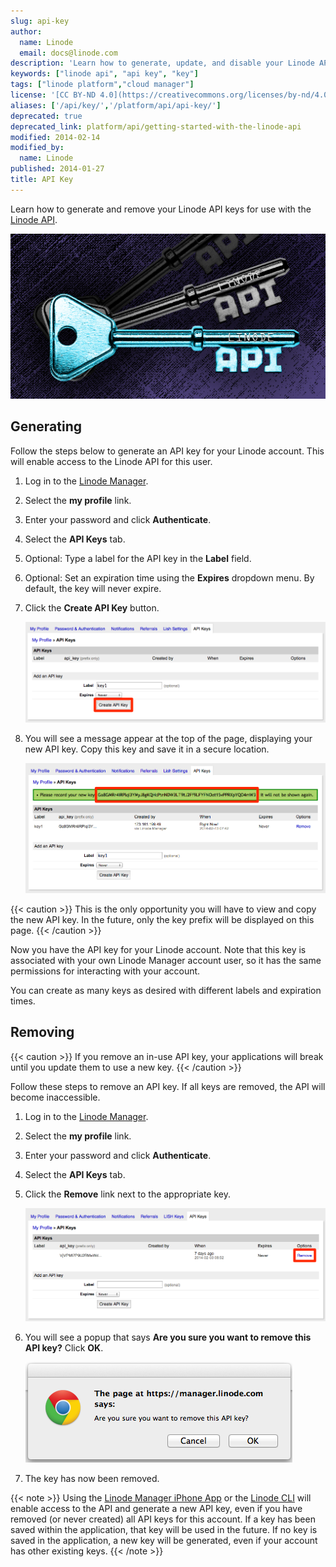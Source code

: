 ```yaml
---
slug: api-key
author:
  name: Linode
  email: docs@linode.com
description: 'Learn how to generate, update, and disable your Linode API key.'
keywords: ["linode api", "api key", "key"]
tags: ["linode platform","cloud manager"]
license: '[CC BY-ND 4.0](https://creativecommons.org/licenses/by-nd/4.0)'
aliases: ['/api/key/','/platform/api/api-key/']
deprecated: true
deprecated_link: platform/api/getting-started-with-the-linode-api
modified: 2014-02-14
modified_by:
  name: Linode
published: 2014-01-27
title: API Key
---
```


Learn how to generate and remove your Linode API keys for use with the [Linode API](https://www.linode.com/api/).

![Learn how to generate, update, and disable your Linode API key.](linode_api_smg.png "Learn how to generate, update, and disable your Linode API key.")

## Generating

Follow the steps below to generate an API key for your Linode account. This will enable access to the Linode API for this user.

1.  Log in to the [Linode Manager](https://cloud.linode.com/).
2.  Select the **my profile** link.
3.  Enter your password and click **Authenticate**.
4.  Select the **API Keys** tab.
5.  Optional: Type a label for the API key in the **Label** field.
6.  Optional: Set an expiration time using the **Expires** dropdown menu. By default, the key will never expire.
7.  Click the **Create API Key** button.

    ![Click the Create API Key button.](1553-myprofile_api_create1.png)

8.  You will see a message appear at the top of the page, displaying your new API key. Copy this key and save it in a secure location.

    ![Copy the API key that appears at the top of the page.](1554-myprofile_api_key_full_marked.png)

 {{< caution >}}
This is the only opportunity you will have to view and copy the new API key. In the future, only the key prefix will be displayed on this page.
{{< /caution >}}

Now you have the API key for your Linode account. Note that this key is associated with your own Linode Manager account user, so it has the same permissions for interacting with your account.

You can create as many keys as desired with different labels and expiration times.

## Removing

 {{< caution >}}
If you remove an in-use API key, your applications will break until you update them to use a new key.
{{< /caution >}}

Follow these steps to remove an API key. If all keys are removed, the API will become inaccessible.

1.  Log in to the [Linode Manager](https://manager.linode.com/).
2.  Select the **my profile** link.
3.  Enter your password and click **Authenticate**.
4.  Select the **API Keys** tab.
5.  Click the **Remove** link next to the appropriate key.

    ![Click the Remove button next to the appropriate key.](1555-myprofile_api_remove.png)

6.  You will see a popup that says **Are you sure you want to remove this API key?** Click **OK**.

    ![Click OK.](1556-myprofile_api_remove_ok.png)

7.  The key has now been removed.

{{< note >}}
Using the [Linode Manager iPhone App](https://www.linode.com/mobile/) or the [Linode CLI](/docs/guides/linode-cli/) will enable access to the API and generate a new API key, even if you have removed (or never created) all API keys for this account. If a key has been saved within the application, that key will be used in the future. If no key is saved in the application, a new key will be generated, even if your account has other existing keys.
{{< /note >}}
